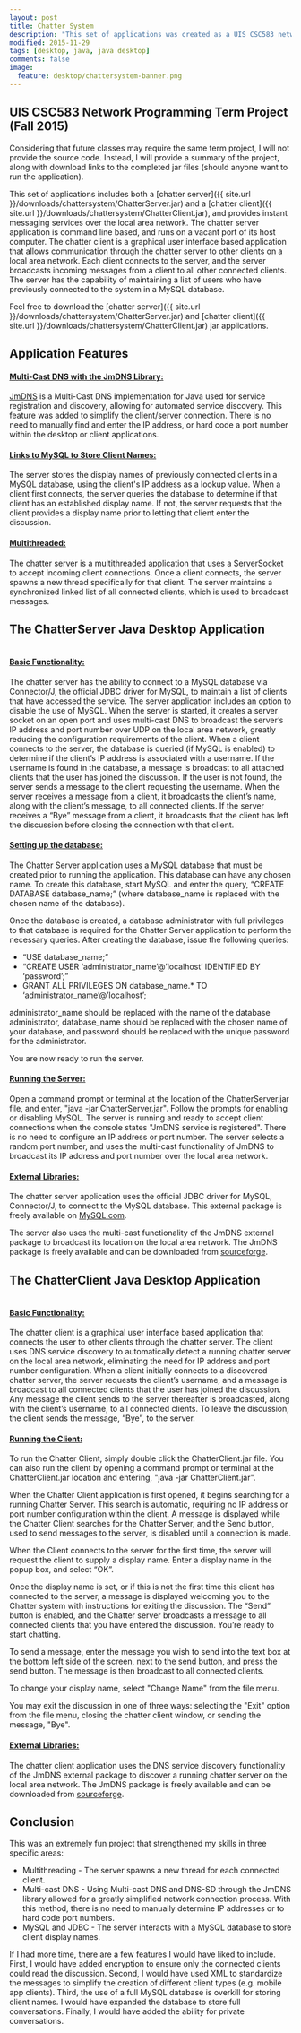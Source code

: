 ```yaml
---
layout: post
title: Chatter System
description: "This set of applications was created as a UIS CSC583 network programming term project in the fall of 2015. It includes a chatter server and a chatter client, and provides instant messaging services over the local area network. The chatter server application is command line based, and runs on a vacant port of its host computer. The chatter client is a graphical user interface based application that allows communication through the chatter server to other clients on a local area network. Each client connects to the server, and the server broadcasts incoming messages from a client to all other connected clients. The server has the capability of maintaining a list of users who have previously connected to the system in a MySQL database."
modified: 2015-11-29
tags: [desktop, java, java desktop]
comments: false
image:
  feature: desktop/chattersystem-banner.png
---
```


## UIS CSC583 Network Programming Term Project (Fall 2015)

Considering that future classes may require the same term project, I will not provide the source code. Instead, I will provide a summary of the project, along with download links to the completed jar files (should anyone want to run the application).

This set of applications includes both a [chatter server]({{ site.url }}/downloads/chattersystem/ChatterServer.jar) and a [chatter client]({{ site.url }}/downloads/chattersystem/ChatterClient.jar), and provides instant messaging services over the local area network. The chatter server application is command line based, and runs on a vacant port of its host computer. The chatter client is a graphical user interface based application that allows communication through the chatter server to other clients on a local area network. Each client connects to the server, and the server broadcasts incoming messages from a client to all other connected clients. The server has the capability of maintaining a list of users who have previously connected to the system in a MySQL database.

Feel free to download the [chatter server]({{ site.url }}/downloads/chattersystem/ChatterServer.jar) and [chatter client]({{ site.url }}/downloads/chattersystem/ChatterClient.jar) jar applications.

## Application Features

#### <u>Multi-Cast DNS with the JmDNS Library:</u>
[JmDNS](http://jmdns.sourceforge.net) is a Multi-Cast DNS implementation for Java used for service registration and discovery, allowing for automated service discovery. This feature was added to simplify the client/server connection. There is no need to manually find and enter the IP address, or hard code a port number within the desktop or client applications.

#### <u>Links to MySQL to Store Client Names:</u>

The server stores the display names of previously connected clients in a MySQL database, using the client's IP address as a lookup value. When a client first connects, the server queries the database to determine if that client has an established display name. If not, the server requests that the client provides a display name prior to letting that client enter the discussion.

#### <u>Multithreaded:</u>

The chatter server is a multithreaded application that uses a ServerSocket to accept incoming client connections. Once a client connects, the server spawns a new thread specifically for that client. The server maintains a synchronized linked list of all connected clients, which is used to broadcast messages.

## The ChatterServer Java Desktop Application

<figure style="text-align: center">
    <img src="{{ site.url }}/images/desktop/chatterserver.png" alt="">
</figure>

#### <u>Basic Functionality:</u>

The chatter server has the ability to connect to a MySQL database via Connector/J, the official JDBC driver for MySQL, to maintain a list of clients that have accessed the service. The server application includes an option to disable the use of MySQL. When the server is started, it creates a server socket on an open port and uses multi-cast DNS to broadcast the server’s IP address and port number over UDP on the local area network, greatly reducing the configuration requirements of the client. When a client connects to the server, the database is queried (if MySQL is enabled) to determine if the client’s IP address is associated with a username. If the username is found in the database, a message is broadcast to all attached clients that the user has joined the discussion. If the user is not found, the server sends a message to the client requesting the username. When the server receives a message from a client, it broadcasts the client’s name, along with the client’s message, to all connected clients. If the server receives a “Bye” message from a client, it broadcasts that the client has left the discussion before closing the connection with that client.

#### <u>Setting up the database:</u>

The Chatter Server application uses a MySQL database that must be created prior to running the application. This database can have any chosen name. To create this database, start MySQL and enter the query, “CREATE DATABASE database_name;” (where database_name is replaced with the chosen name of the database).

Once the database is created, a database administrator with full privileges to that database is required for the Chatter Server application to perform the necessary queries. After creating the database, issue the following queries:

* “USE database_name;”
* “CREATE USER ‘administrator_name’@’localhost’ IDENTIFIED BY ‘password’;”
* GRANT ALL PRIVILEGES ON database_name.* TO ‘administrator_name’@’localhost’;

administrator_name should be replaced with the name of the database administrator, database_name should be replaced with the chosen name of your database, and password should be replaced with the unique password for the administrator.

You are now ready to run the server.

#### <u>Running the Server:</u>

Open a command prompt or terminal at the location of the ChatterServer.jar file, and enter, "java -jar ChatterServer.jar". Follow the prompts for enabling or disabling MySQL. The server is running and ready to accept client connections when the console states "JmDNS service is registered". There is no need to configure an IP address or port number. The server selects a random port number, and uses the multi-cast functionality of JmDNS to broadcast its IP address and port number over the local area network.

#### <u>External Libraries:</u>

The chatter server application uses the official JDBC driver for MySQL, Connector/J, to connect to the MySQL database. This external package is freely available on [MySQL.com]( http://dev.mysql.com/downloads/connector/j/).

The server also uses the multi-cast functionality of the JmDNS external package to broadcast its location on the local area network. The JmDNS package is freely available and can be downloaded from [sourceforge](http://sourceforge.net/projects/jmdns/).

## The ChatterClient Java Desktop Application

<figure style="text-align: center">
    <img src="{{ site.url }}/images/desktop/chatterclient.png" alt="">
</figure>

#### <u>Basic Functionality:</u>

The chatter client is a graphical user interface based application that connects the user to other clients through the chatter server. The client uses DNS service discovery to automatically detect a running chatter server on the local area network, eliminating the need for IP address and port number configuration. When a client initially connects to a discovered chatter server, the server requests the client’s username, and a message is broadcast to all connected clients that the user has joined the discussion. Any message the client sends to the server thereafter is broadcasted, along with the client’s username, to all connected clients. To leave the discussion, the client sends the message, “Bye”, to the server.

#### <u>Running the Client:</u>  

To run the Chatter Client, simply double click the ChatterClient.jar file. You can also run the client by opening a command prompt or terminal at the ChatterClient.jar location and entering, "java -jar ChatterClient.jar".

When the Chatter Client application is first opened, it begins searching for a running Chatter Server. This search is automatic, requiring no IP address or port number configuration within the client. A message is displayed while the Chatter Client searches for the Chatter Server, and the Send button, used to send messages to the server, is disabled until a connection is made.

When the Client connects to the server for the first time, the server will request the client to supply a display name. Enter a display name in the popup box, and select “OK”.

Once the display name is set, or if this is not the first time this client has connected to the server, a message is displayed welcoming you to the Chatter system with instructions for exiting the discussion. The “Send” button is enabled, and the Chatter server broadcasts a message to all connected clients that you have entered the discussion. You’re ready to start chatting.

To send a message, enter the message you wish to send into the text box at the bottom left side of the screen, next to the send button, and press the send button. The message is then broadcast to all connected clients.

To change your display name, select "Change Name" from the file menu.

You may exit the discussion in one of three ways: selecting the "Exit" option from the file menu, closing the chatter client window, or sending the message, "Bye".

#### <u>External Libraries:</u>

The chatter client application uses the DNS service discovery functionality of the JmDNS external package to discover a running chatter server on the local area network. The JmDNS package is freely available and can be downloaded from [sourceforge](http://sourceforge.net/projects/jmdns/).


## Conclusion

This was an extremely fun project that strengthened my skills in three specific areas:

* Multithreading - The server spawns a new thread for each connected client.
* Multi-cast DNS - Using Multi-cast DNS and DNS-SD through the JmDNS library allowed for a greatly simplified network connection process. With this method, there is no need to manually determine IP addresses or to hard code port numbers.
* MySQL and JDBC - The server interacts with a MySQL database to store client display names.

If I had more time, there are a few features I would have liked to include. First, I would have added encryption to ensure only the connected clients could read the discussion. Second, I would have used XML to standardize the messages to simplify the creation of different client types (e.g. mobile app clients). Third, the use of a full MySQL database is overkill for storing client names. I would have expanded the database to store full conversations. Finally, I would have added the ability for private conversations.
